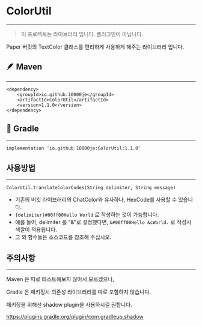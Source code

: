 # ColorUtil
- - -
> 이 프로젝트는 라이브러리 입니다. 플러그인이 아닙니다.

Paper 버킷의 TextColor 클래스를 편리하게 사용하게 해주는 라이브러리 입니다.

## 🪶 Maven
- - -
```
<dependency>
    <groupId>io.github.10000je</groupId>
    <artifactId>ColorUtil</artifactId>
    <version>1.1.0</version>
</dependency>
```

## 🐘 Gradle
- - -
```
implementation 'io.github.10000je:ColorUtil:1.1.0'
```

## 사용방법
- - -
```
ColorUtil.translateColorCodes(String delimiter, String message)
```
- 기존의 버킷 라이브러리의 ChatColor와  유사하나, HexCode를 사용할 수 있습니다.
- `{delimiter}#00ff00Hello World` 로 작성하는 것이 가능합니다.
- 예를 들어, delimiter 를 "&"로 설정했다면, `&#00ff00Hello &cWorld.` 로 작성시 색깔이 적용됩니다.
- 그 외 함수들은 소스코드를 참조해 주십시오.

## 주의사항
- - -
Maven 은 따로 테스트해보지 않아서 모르겠으나,

Gradle 은 패키징시 의존성 라이브러리를 따로 포함하지 않습니다.

패키징을 위해선 shadow plugin을 사용하시길 권합니다.

<https://plugins.gradle.org/plugin/com.gradleup.shadow>